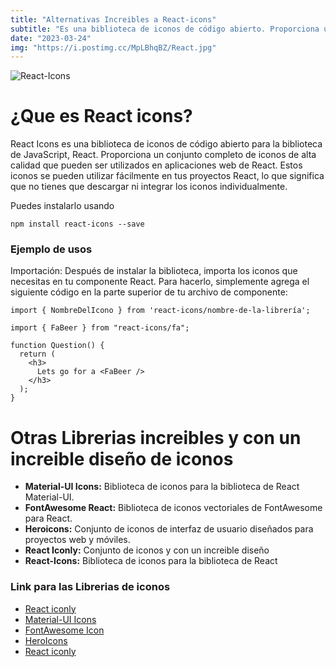 ```yaml
---
title: "Alternativas Increibles a React-icons"
subtitle: "Es una biblioteca de iconos de código abierto. Proporciona un conjunto completo de iconos de alta calidad que pueden ser utilizados"
date: "2023-03-24"
img: "https://i.postimg.cc/MpLBhqBZ/React.jpg"
---
```





![React-Icons](https://i.postimg.cc/QCQ30Ttv/9b65b2a5-2e4f-402b-aec8-e759c2abcc9f-cover.png)


# ¿Que es React icons?

React Icons es una biblioteca de iconos de código abierto para la biblioteca de JavaScript, React. Proporciona un conjunto completo de iconos de alta calidad que pueden ser utilizados en aplicaciones web de React. Estos iconos se pueden utilizar fácilmente en tus proyectos React, lo que significa que no tienes que descargar ni integrar los iconos individualmente.

Puedes instalarlo usando

```
npm install react-icons --save
```


### Ejemplo de usos

Importación: Después de instalar la biblioteca, importa los iconos que necesitas en tu componente React. Para hacerlo, simplemente agrega el siguiente código en la parte superior de tu archivo de componente:

```
import { NombreDelIcono } from 'react-icons/nombre-de-la-librería';
```

```
import { FaBeer } from "react-icons/fa";

function Question() {
  return (
    <h3>
      Lets go for a <FaBeer />
    </h3>
  );
}

```

# Otras Librerias increibles y con un increible diseño de iconos

- **Material-UI Icons:** Biblioteca de iconos para la biblioteca de React Material-UI.
- **FontAwesome React:** Biblioteca de iconos vectoriales de FontAwesome para React.
- **Heroicons:** Conjunto de iconos de interfaz de usuario diseñados para proyectos web y móviles.
- **React Iconly:** Conjunto de iconos y con un increible diseño
- **React-Icons:** Biblioteca de iconos para la biblioteca de React






### Link para las Librerias de iconos

- [React iconly](https://react-iconly.jrgarciadev.com/)
- [Material-UI Icons](https://mui.com/material-ui/material-icons/)
- [FontAwesome Icon](https://fontawesome.com/)
- [HeroIcons](https://heroicons.com/)
- [React iconly](https://react-iconly.jrgarciadev.com/)



